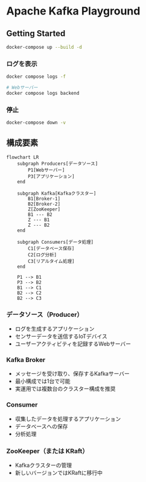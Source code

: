 # Apache Kafka Playground

## Getting Started
```bash
docker-compose up --build -d
```

### ログを表示
```bash
docker compose logs -f

# Webサーバー
docker compose logs backend
```

### 停止
```bash
docker-compose down -v  
```

## 構成要素
```mermaid
flowchart LR
    subgraph Producers[データソース]
        P1[Webサーバー]
        P3[アプリケーション]
    end

    subgraph Kafka[Kafkaクラスター]
        B1[Broker-1]
        B2[Broker-2]
        Z[ZooKeeper]
        B1 --- B2
        Z --- B1
        Z --- B2
    end

    subgraph Consumers[データ処理]
        C1[データベース保存]
        C2[ログ分析]
        C3[リアルタイム処理]
    end

    P1 --> B1
    P3 --> B2
    B1 --> C1
    B2 --> C2
    B2 --> C3
``` 
### データソース（Producer）
- ログを生成するアプリケーション
- センサーデータを送信するIoTデバイス
- ユーザーアクティビティを記録するWebサーバー

### Kafka Broker
- メッセージを受け取り、保存するKafkaサーバー
- 最小構成では1台で可能
- 実運用では複数台のクラスター構成を推奨


### Consumer
- 収集したデータを処理するアプリケーション  
- データベースへの保存  
- 分析処理  

### ZooKeeper（または KRaft）
- Kafkaクラスターの管理  
- 新しいバージョンではKRaftに移行中